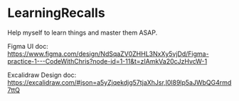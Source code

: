 # LearningRecalls
Help myself to learn things and master them ASAP.


Figma UI doc: https://www.figma.com/design/NdSqaZV0ZHHL3NxXy5vjDd/Figma-practice-1---CodeWithChris?node-id=1-11&t=zIAmkVa20cJzHvcW-1


Excalidraw Design doc: https://excalidraw.com/#json=a5yZjqekdjg57tjaXhJsr,l0l89lp5aJWbQG4rmd7ttQ 


